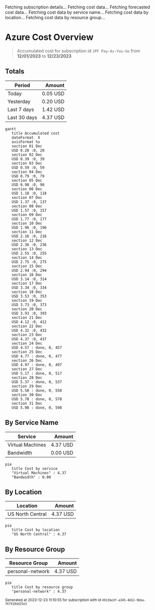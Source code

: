 Fetching subscription details...
Fetching cost data...
Fetching forecasted cost data...
Fetching cost data by service name...
Fetching cost data by location...
Fetching cost data by resource group...
# Azure Cost Overview

> Accumulated cost for subscription id `JPF Pay-As-You-Go` from **12/01/2023** to **12/23/2023**

## Totals

|Period|Amount|
|---|---:|
|Today|0.05 USD|
|Yesterday|0.20 USD|
|Last 7 days|1.42 USD|
|Last 30 days|4.37 USD|

```mermaid
gantt
   title Accumulated cost
   dateFormat  X
   axisFormat %s
   section 01 Dec
   USD 0.20 :0, 20
   section 02 Dec
   USD 0.39 :0, 39
   section 03 Dec
   USD 0.59 :0, 59
   section 04 Dec
   USD 0.79 :0, 79
   section 05 Dec
   USD 0.98 :0, 98
   section 06 Dec
   USD 1.18 :0, 118
   section 07 Dec
   USD 1.37 :0, 137
   section 08 Dec
   USD 1.57 :0, 157
   section 09 Dec
   USD 1.77 :0, 177
   section 10 Dec
   USD 1.96 :0, 196
   section 11 Dec
   USD 2.16 :0, 216
   section 12 Dec
   USD 2.36 :0, 236
   section 13 Dec
   USD 2.55 :0, 255
   section 14 Dec
   USD 2.75 :0, 275
   section 15 Dec
   USD 2.94 :0, 294
   section 16 Dec
   USD 3.14 :0, 314
   section 17 Dec
   USD 3.34 :0, 334
   section 18 Dec
   USD 3.53 :0, 353
   section 19 Dec
   USD 3.73 :0, 373
   section 20 Dec
   USD 3.93 :0, 393
   section 21 Dec
   USD 4.12 :0, 412
   section 22 Dec
   USD 4.32 :0, 432
   section 23 Dec
   USD 4.37 :0, 437
   section 24 Dec
   USD 4.57 : done, 0, 457
   section 25 Dec
   USD 4.77 : done, 0, 477
   section 26 Dec
   USD 4.97 : done, 0, 497
   section 27 Dec
   USD 5.17 : done, 0, 517
   section 28 Dec
   USD 5.37 : done, 0, 537
   section 29 Dec
   USD 5.58 : done, 0, 558
   section 30 Dec
   USD 5.78 : done, 0, 578
   section 31 Dec
   USD 5.98 : done, 0, 598
```

## By Service Name

|Service|Amount|
|---|---:|
|Virtual Machines|4.37 USD|
|Bandwidth|0.00 USD|

```mermaid
pie
   title Cost by service
   "Virtual Machines" : 4.37
   "Bandwidth" : 0.00
```

## By Location

|Location|Amount|
|---|---:|
|US North Central|4.37 USD|

```mermaid
pie
   title Cost by location
   "US North Central" : 4.37
```

## By Resource Group

|Resource Group|Amount|
|---|---:|
|personal-network|4.37 USD|

```mermaid
pie
   title Cost by resource group
   "personal-network" : 4.37
```

<sup>Generated at 2023-12-23 11:10:55 for subscription with id `4913be3f-a345-4652-9bba-767418dd25e3`</sup>
